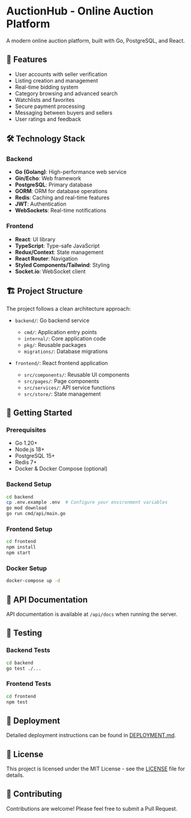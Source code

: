 # AuctionHub - Online Auction Platform

A modern online auction platform, built with Go, PostgreSQL, and React.

## 🚀 Features

- User accounts with seller verification
- Listing creation and management
- Real-time bidding system
- Category browsing and advanced search
- Watchlists and favorites
- Secure payment processing
- Messaging between buyers and sellers
- User ratings and feedback

## 🛠️ Technology Stack

### Backend
- **Go (Golang)**: High-performance web service
- **Gin/Echo**: Web framework
- **PostgreSQL**: Primary database
- **GORM**: ORM for database operations
- **Redis**: Caching and real-time features
- **JWT**: Authentication
- **WebSockets**: Real-time notifications

### Frontend
- **React**: UI library
- **TypeScript**: Type-safe JavaScript
- **Redux/Context**: State management
- **React Router**: Navigation
- **Styled Components/Tailwind**: Styling
- **Socket.io**: WebSocket client

## 🏗️ Project Structure

The project follows a clean architecture approach:

- `backend/`: Go backend service
  - `cmd/`: Application entry points
  - `internal/`: Core application code
  - `pkg/`: Reusable packages
  - `migrations/`: Database migrations

- `frontend/`: React frontend application
  - `src/components/`: Reusable UI components
  - `src/pages/`: Page components
  - `src/services/`: API service functions
  - `src/store/`: State management

## 🚦 Getting Started

### Prerequisites
- Go 1.20+
- Node.js 18+
- PostgreSQL 15+
- Redis 7+
- Docker & Docker Compose (optional)

### Backend Setup

```bash
cd backend
cp .env.example .env  # Configure your environment variables
go mod download
go run cmd/api/main.go
```

### Frontend Setup

```bash
cd frontend
npm install
npm start
```

### Docker Setup

```bash
docker-compose up -d
```

## 📝 API Documentation

API documentation is available at `/api/docs` when running the server.

## 🧪 Testing

### Backend Tests

```bash
cd backend
go test ./...
```

### Frontend Tests

```bash
cd frontend
npm test
```

## 🚀 Deployment

Detailed deployment instructions can be found in [DEPLOYMENT.md](./DEPLOYMENT.md).

## 📜 License

This project is licensed under the MIT License - see the [LICENSE](LICENSE) file for details.

## 🤝 Contributing

Contributions are welcome! Please feel free to submit a Pull Request.
